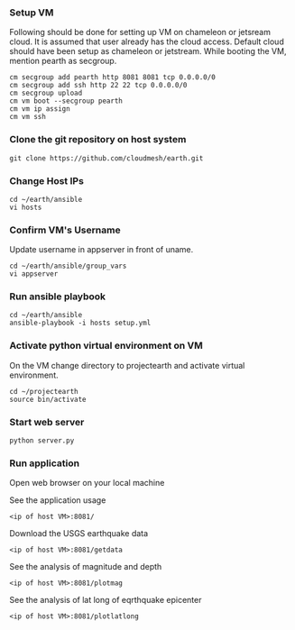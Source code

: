 ### Setup VM

Following should be done for setting up VM on chameleon or jetsream cloud. It is assumed that user already has the cloud access. Default cloud should have been setup as chameleon or jetstream. While booting the VM, mention pearth as secgroup.

    cm secgroup add pearth http 8081 8081 tcp 0.0.0.0/0
    cm secgroup add ssh http 22 22 tcp 0.0.0.0/0
    cm secgroup upload
    cm vm boot --secgroup pearth
    cm vm ip assign
    cm vm ssh

### Clone the git repository on host system

    git clone https://github.com/cloudmesh/earth.git 

### Change Host IPs

    cd ~/earth/ansible
    vi hosts 

### Confirm VM's Username
Update username in appserver in front of uname. 

    cd ~/earth/ansible/group_vars
    vi appserver 

### Run ansible playbook

    cd ~/earth/ansible
    ansible-playbook -i hosts setup.yml 

### Activate python virtual environment on VM
On the VM change directory to projectearth and activate virtual environment.

    cd ~/projectearth
    source bin/activate

### Start web server
    python server.py
    
### Run application
Open web browser on your local machine

See the application usage
    
    <ip of host VM>:8081/

Download the USGS earthquake data
    
    <ip of host VM>:8081/getdata

See the analysis of magnitude and depth
    
    <ip of host VM>:8081/plotmag

See the analysis of lat long of eqrthquake epicenter

    <ip of host VM>:8081/plotlatlong

